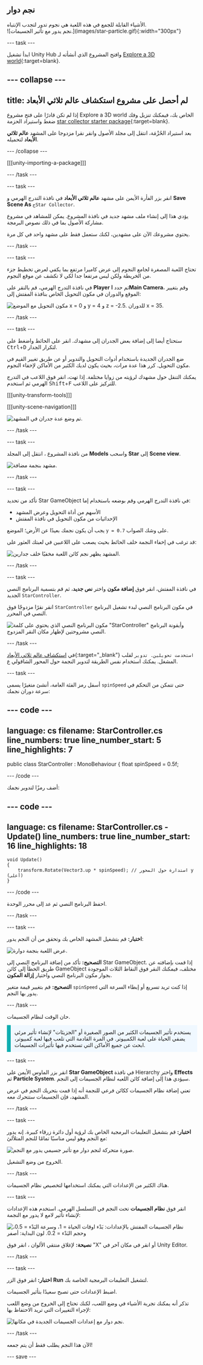 ## نجم دوار

<div style="display: flex; flex-wrap: wrap">
<div style="flex-basis: 200px; flex-grow: 1; margin-right: 15px;">
الأشياء القابلة للجمع في هذه اللعبة هي نجوم تدور لتجدب الإنتباه.
</div>
<div>
![نجم يدور مع تأثير الجسيمات.](images/star-particle.gif){:width="300px"}
</div>
</div>

--- task ---

ابدأ تشغيل Unity Hub وافتح المشروع الذي أنشأته لـ [Explore a 3D world](https://projects.raspberrypi.org/ar-SA/projects/explore-a-3d-world){:target=blank}.

--- collapse ---
---
title: لم أحصل على مشروع استكشاف عالم ثلاثي الأبعاد
---

إذا لم تكن قادرًا على فتح مشروع Explore a 3D world الخاص بك، فيمكنك تنزيل وفك ضغط واستيراد الحزمة [star collector starter package](https://rpf.io/p/ar-SA/star-collector-go){:target=blank}.

بعد استيراد الحُزْمَة، انتقل إلى مجلد الأصول وانقر نقرا مزدوجا على المشهد **عالم ثلاثي الأبعاد** لتحميله.

--- /collapse ---

[[[unity-importing-a-package]]]

--- /task ---

--- task ---

انقر بزر الفأرة الأيمن على مشهد **عالم ثلاثي الأبعاد** في نافذة التدرج الهرمي و **Save Scene As** `جStar Collector`.

يؤدي هذا إلى إنشاء ملف مشهد جديد في نافذة المشروع. يمكن للمشاهد في مشروع مشاركة الأصول بما في ذلك نصوص البرمجة.

يحتوي مشروعك الآن على مشهدين، لكنك ستعمل فقط على مشهد واحد في كل مرة.

--- /task ---

--- task ---

تحتاج اللعبة المصغرة لجامع النجوم إلى عرض كاميرا مرتفع بما يكفي لعرض تخطيط جزء من الخريطة ولكن ليس مرتفعا جدا لكي لا تكشف عن موقع النجوم.

في نافذة التدرج الهرمي، قم بالنقر على **Player** ثم حدد **اMain Camera**، وقم بتغيير الموقع والدوران في مكون التحويل الخاص بنافذة المفتش إلى:

![مكون التحويل مع الموضع x = 0 و y = 4 و z = -2.5. للدوران x = 35.](images/camera-position.png)

--- /task ---

--- task ---

ستحتاج أيضا إلى إضافة بعض الجدران إلى مشهدك. انقر على الحائط واضغط على <kbd>Ctrl</kbd>+<kbd>D</kbd> لتكرار الجدار.

ضع الجدران الجديدة باستخدام أدوات التحويل والتدوير أو عن طريق تغيير القيم في مكون التحويل. كرر هذا عدة مرات، بحيث يكون لديك الكثير من الأماكن لإخفاء النجوم.

يمكنك التنقل حول مشهدك لرؤيته من زوايا مختلفة. إذا تهت، انقر فوق اللاعب في التدرج الهرمي ثم استخدم <kbd>Shift</kbd>+<kbd>F</kbd> للتركيز على اللاعب.

[[[unity-transform-tools]]]

[[[unity-scene-navigation]]]

![تم وضع عدة جدران في المشهد.](images/multiple_walls.png)

--- /task ---

--- task ---

من نافذة المشروع ، انتقل إلى المجلد **Models** واسحب **Star** إلى **Scene view**.

![مشهد بنجمة مضافة.](images/add_star.png)

--- /task ---

--- task ---

تأكد من تحديد Star GameObject في نافذة التدرج الهرمي وقم بوضعه باستخدام إما:
+ الأسهم من أداة التحويل وعرض المشهد
+ الإحداثيات من مكون التحويل في نافذة المفتش

يجب أن يكون نجمك بعيدًا عن الأرض؛ الموضع `y = 0.7` على وشك الصواب.

قد ترغب في إخفاء النجمة خلف الحائط بحيث يصعب على اللاعبين في لعبتك العثور على:

![المشهد يظهر نجم كائن اللعبة مخفيًا خلف جدارين.](images/position-star.png)

--- /task ---

--- task ---

في نافذة المفتش، انقر فوق **إضافة مكون** واختر **نص جديد**، ثم قم بتسمية البرنامج النصي الجديد `StarController`.

انقر نقرًا مزدوجًا فوق `StarController` في مكون البرنامج النصي لبدء تشغيل البرنامج النصي في المحرر.

![مكون البرنامج النصي الذي يحتوي على كلمة "StarController" وأيقونة البرنامج النصي مشروحتين لإظهار مكان النقر المزدوج.](images/star-script-open.png)

--- /task ---

في [استكشاف عالم ثلاثي الأبعاد](https://projects.raspberrypi.org/ar-SA/projects/explore-a-3d-world/){:target="_blank"} `استخدمت تحويلين. تدوير` لقلب المشغل. يمكنك استخدام نفس الطريقة لتدوير النجمة حول المحور الشاقولي ع.

--- task ---

أسفل رمز الفئة العامة، أنشئ متغيرًا يسمى `spinSpeed` حتى تتمكن من التحكم في سرعة دوران نجمك:

--- code ---
---
language: cs
filename: StarController.cs
line_numbers: true
line_number_start: 5
line_highlights: 7
---
public class StarController : MonoBehaviour
{
    float spinSpeed = 0.5f;

--- /code ---

أضف رمزًا لتدوير نجمك:

--- code ---
---
language: cs
filename: StarController.cs - Update()
line_numbers: true
line_number_start: 16
line_highlights: 18
---
    void Update()
    {
        transform.Rotate(Vector3.up * spinSpeed); // استدارة حول المحور y (أعلى)
    }
--- /code ---

احفظ البرنامج النصي ثم عد إلى محرر الوحدة.

--- /task ---

--- task ---

**اختبار:** قم بتشغيل المشهد الخاص بك وتحقق من أن النجم يدور:

![عرض اللعبة بنجمة دوارة.](images/star-spin.gif)

**التصحيح:** تأكد من إضافة البرنامج النصي إلى Star GameObject. إذا قمت بإضافته عن طريق الخطأ إلى كائن GameObject مختلف، فيمكنك النقر فوق النقاط الثلاث الموجودة بجوار مكون البرنامج النصي واختيار **إزالة المكون**.

**التصحيح:** قم بتغيير قيمة متغير `spinSpeed` إذا كنت تريد تسريع أو إبطاء السرعة التي يدور بها النجم.

--- /task ---

حان الوقت لنظام الجسيمات.

<p style="border-left: solid; border-width:10px; border-color: #0faeb0; background-color: aliceblue; padding: 10px;">
يستخدم تأثير الجسيمات <span style="color: #0faeb0"></span> الكثير من الصور الصغيرة أو "الجزيئات" لإنشاء تأثير مرئي يضفي الحياة على لعبة الكمبيوتر. في المرة القادمة التي تلعب فيها لعبة كمبيوتر، ابحث عن جميع الأماكن التي تستخدم فيها تأثيرات الجسيمات. 
</p>

--- task ---

انقر بزر الماوس الأيمن على **Star GameObject** في نافذة Hierarchy واختر **Effects** ثم **Particle System**. سيؤدي هذا إلى إضافة كائن اللعبه لنظام الجسيمات إلى النجم.

تعني إضافة نظام الجسيمات ككائن فرعي للنجمة أنه إذا قمت بتحريك النجم في عرض المشهد، فإن الجسيمات ستتحرك معه.

--- /task ---

--- task ---

**اختبار:** قم بتشغيل التعليمات البرمجية الخاص بك لرؤية أول دائرة زرقاء كبيرة. إنه يدور مع النجم وهو ليس مناسبًا تمامًا للنجم المتلألئ:

![صورة متحركة لنجم دوار مع تأثير جسيمي يدور مع النجم.](images/particle-star-default.gif)

الخروج من وضع التشغيل.

--- /task ---

هناك الكثير من الإعدادات التي يمكنك استخدامها لتخصيص نظام الجسيمات.

--- task ---

انقر فوق **نظام الجسيمات** تحت النجم في التسلسل الهرمي. استخدم هذه الإعدادات لإنشاء تأثير لامع لا يدور مع النجمة:

![نظام الجسيمات المفتش بالإعدادات: بَدْء اوقات الحياة = 1، وسرعة البَدْء = 0.5، وحجم البَدْء = 0.2. لون البداية: أصفر ](images/particle-settings.png)

**نصيحة:** لإغلاق منتقي الألوان ، انقر فوق "X" أو انقر في مكان آخر في Unity Editor.

--- /task ---

--- task ---

**اختبار:** انقر فوق الزر **Run** لتشغيل التعليمات البرمجية الخاصة بك.

اضبط الإعدادات حتى تصبح سعيدًا بتأثير الجسيمات.

تذكر أنه يمكنك تجربة الأشياء في وضع اللعب، لكنك تحتاج إلى الخروج من وضع اللعب لإجراء التغييرات التي تريد الاحتفاظ بها:

![نجم دوار مع إعدادات الجسيمات الجديدة في مكانها.](images/star-particle.gif)

--- /task ---

الآن هذا النجم يطلب فقط أن يتم جمعه!

--- save ---
